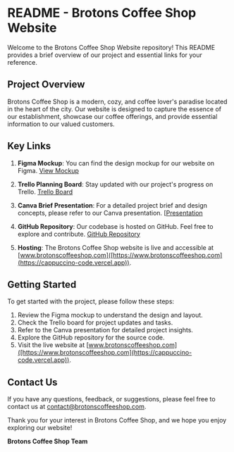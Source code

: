 # README - Brotons Coffee Shop Website

Welcome to the Brotons Coffee Shop Website repository! This README provides a brief overview of our project and essential links for your reference.

## Project Overview

Brotons Coffee Shop is a modern, cozy, and coffee lover's paradise located in the heart of the city. Our website is designed to capture the essence of our establishment, showcase our coffee offerings, and provide essential information to our valued customers.

## Key Links

1. **Figma Mockup**: You can find the design mockup for our website on Figma. [View Mockup]([https://www.figma.com/your-figma-mockup-link](https://www.figma.com/file/WRh16qAXyA1vt2oA1hn75b/version-2?type=design&node-id=0%3A1&mode=design&t=zWOgP8CDUqrQQV3e-1))

2. **Trello Planning Board**: Stay updated with our project's progress on Trello. [Trello Board]([https://www.trello.com/your-trello-link](https://trello.com/invite/b/MGfscmhT/ATTIbf02cb02e382b8653724fc7d4446effa72A08137/cappuccino-code))

3. **Canva Brief Presentation**: For a detailed project brief and design concepts, please refer to our Canva presentation. [[Presentation](https://www.canva.com/your-canva-presentation-link](https://www.canva.com/design/DAFxKA7fYpo/XkSkOjMYJWKEtFfNiTUljg/edit?utm_content=DAFxKA7fYpo&utm_campaign=designshare&utm_medium=link2&utm_source=sharebutton))

4. **GitHub Repository**: Our codebase is hosted on GitHub. Feel free to explore and contribute. [GitHub Repository]([https://github.com/your-github-repo](https://github.com/AymaneTech/Cappuccino_code))

5. **Hosting**: The Brotons Coffee Shop website is live and accessible at [www.brotonscoffeeshop.com]([https://www.brotonscoffeeshop.com](https://cappuccino-code.vercel.app)).

## Getting Started

To get started with the project, please follow these steps:

1. Review the Figma mockup to understand the design and layout.
2. Check the Trello board for project updates and tasks.
3. Refer to the Canva presentation for detailed project insights.
4. Explore the GitHub repository for the source code.
5. Visit the live website at [www.brotonscoffeeshop.com]([https://www.brotonscoffeeshop.com](https://cappuccino-code.vercel.app)).

## Contact Us

If you have any questions, feedback, or suggestions, please feel free to contact us at [contact@brotonscoffeeshop.com](mailto:elmainiaymane03@gmail.com).

Thank you for your interest in Brotons Coffee Shop, and we hope you enjoy exploring our website!

**Brotons Coffee Shop Team**
